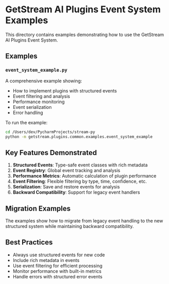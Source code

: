 # GetStream AI Plugins Event System Examples

This directory contains examples demonstrating how to use the GetStream AI Plugins Event System.

## Examples

### `event_system_example.py`

A comprehensive example showing:
- How to implement plugins with structured events
- Event filtering and analysis
- Performance monitoring
- Event serialization
- Error handling

To run the example:

```bash
cd /Users/dev/PycharmProjects/stream-py
python -m getstream.plugins.common.examples.event_system_example
```

## Key Features Demonstrated

1. **Structured Events**: Type-safe event classes with rich metadata
2. **Event Registry**: Global event tracking and analysis
3. **Performance Metrics**: Automatic calculation of plugin performance
4. **Event Filtering**: Flexible filtering by type, time, confidence, etc.
5. **Serialization**: Save and restore events for analysis
6. **Backward Compatibility**: Support for legacy event handlers

## Migration Examples

The examples show how to migrate from legacy event handling to the new structured system while maintaining backward compatibility.

## Best Practices

- Always use structured events for new code
- Include rich metadata in events
- Use event filtering for efficient processing
- Monitor performance with built-in metrics
- Handle errors with structured error events
